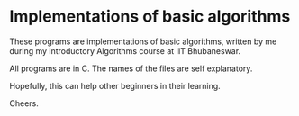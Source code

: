 # Implementations of basic algorithms

These programs are implementations of basic algorithms, written by me during my introductory Algorithms course at IIT Bhubaneswar. 

All programs are in C. The names of the files are self explanatory. 

Hopefully, this can help other beginners in their learning.

Cheers.
